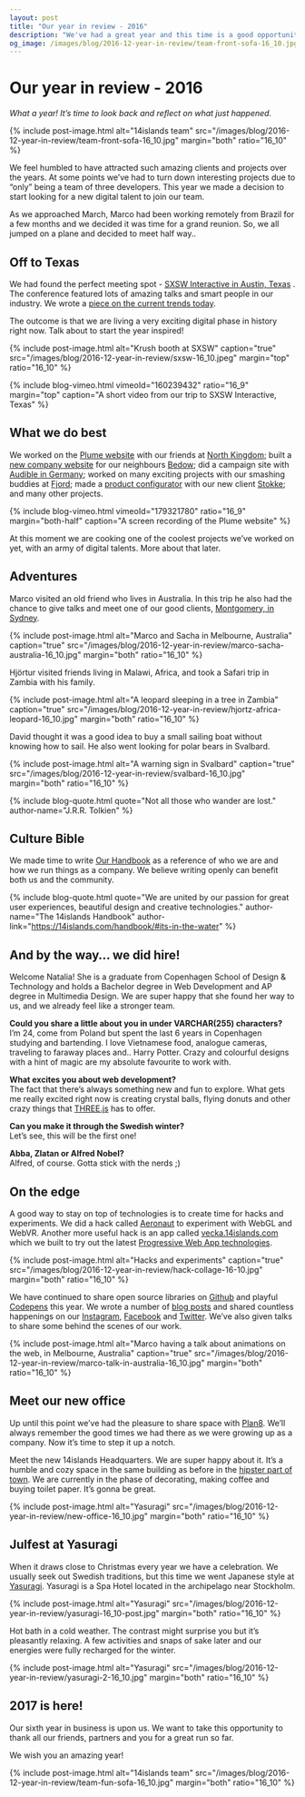 ```yaml
---
layout: post
title: "Our year in review - 2016"
description: "We've had a great year and this time is a good opportunity to take a short pause from the keyboard and look back on everything that has happened."
og_image: /images/blog/2016-12-year-in-review/team-front-sofa-16_10.jpg
---
```


# Our year in review - 2016

*What a year! It’s time to look back and reflect on what just happened.*

{% include post-image.html alt="14islands team" src="/images/blog/2016-12-year-in-review/team-front-sofa-16_10.jpg" margin="both" ratio="16_10" %}

We feel humbled to have attracted such amazing clients and projects over the years. At some points we’ve had to turn down interesting projects due to “only” being a team of three developers. This year we made a decision to start looking for a new digital talent to join our team.

As we approached March, Marco had been working remotely from Brazil for a few months and we decided it was time for a grand reunion. So, we all jumped on a plane and decided to meet half way..

## Off to Texas

We had found the perfect meeting spot - [SXSW Interactive in Austin, Texas](http://www.sxsw.com/interactive/) . The conference featured lots of amazing talks and smart people in our industry. We wrote a [piece on the current trends today](https://14islands.com/blog/2016/03/24/trends-at-sxsw-interactive-2016/).

The outcome is that we are living a very exciting digital phase in history right now. Talk about to start the year inspired!

{% include post-image.html alt="Krush booth at SXSW" caption="true" src="/images/blog/2016-12-year-in-review/sxsw-16_10.jpeg" margin="top" ratio="16_10" %}

{% include blog-vimeo.html vimeoId="160239432" ratio="16_9" margin="top" caption="A short video from our trip to SXSW Interactive, Texas" %}

## What we do best

We worked on the [Plume website](https://14islands.com/work/plume-wifi/) with our friends at [North Kingdom](http://www.northkingdom.com/); built a [new company website](https://14islands.com/work/bedow/) for our neighbours [Bedow](http://www.bedow.se/); did a campaign site with [Audible in Germany](http://www.audible.de/); worked on many exciting projects with our smashing buddies at [Fjord](https://www.fjordnet.com/); made a [product configurator](https://www.stokke.com/GBR/en-gb/configurator?cid=stokke-xplory#!?cid=stokke-xplory) with our new client [Stokke](https://www.stokke.com); and many other projects.

{% include blog-vimeo.html vimeoId="179321780" ratio="16_9" margin="both-half" caption="A screen recording of the Plume website" %}

At this moment we are cooking one of the coolest projects we’ve worked on yet, with an army of digital talents. More about that later.

## Adventures

Marco visited an old friend who lives in Australia. In this trip he also had the chance to give talks and meet one of our good clients, [Montgomery, in Sydney](http://www.montinvest.com/).

{% include post-image.html alt="Marco and Sacha in Melbourne, Australia" caption="true" src="/images/blog/2016-12-year-in-review/marco-sacha-australia-16_10.jpg" margin="both" ratio="16_10" %}

Hjörtur visited friends living in Malawi, Africa, and took a Safari trip in Zambia with his family.

{% include post-image.html alt="A leopard sleeping in a tree in Zambia" caption="true" src="/images/blog/2016-12-year-in-review/hjortz-africa-leopard-16_10.jpg" margin="both" ratio="16_10" %}

David thought it was a good idea to buy a small sailing boat without knowing how to sail. He also went looking for polar bears in Svalbard.

{% include post-image.html alt="A warning sign in Svalbard" caption="true"  src="/images/blog/2016-12-year-in-review/svalbard-16_10.jpg" margin="both" ratio="16_10" %}

{% include blog-quote.html quote="Not all those who wander are lost." author-name="J.R.R. Tolkien" %}


## Culture Bible

We made time to write [Our Handbook](https://14islands.com/handbook/) as a reference of who we are and how we run things as a company. We believe writing openly can benefit both us and the community.

{% include blog-quote.html quote="We are united by our passion for great user experiences, beautiful design and creative technologies." author-name="The 14islands Handbook" author-link="https://14islands.com/handbook/#its-in-the-water" %}

## And by the way… we did hire!

Welcome Natalia! She is a graduate from Copenhagen School of Design & Technology and holds a Bachelor degree in Web Development and AP degree in Multimedia Design. We are super happy that she found her way to us, and we already feel like a stronger team.

**Could you share a little about you in under VARCHAR(255) characters?**
<br>
I’m 24, come from Poland but spent the last 6 years in Copenhagen studying and bartending. I love Vietnamese food, analogue cameras, traveling to faraway places and.. Harry Potter. Crazy and colourful designs with a hint of magic are my absolute favourite to work with.

**What excites you about web development?**
<br>
The fact that there’s always something new and fun to explore. What gets me really excited right now is creating crystal balls, flying donuts and other crazy things that [THREE.js](https://threejs.org/) has to offer.

**Can you make it through the Swedish winter?**
<br>
Let’s see, this will be the first one!

**Abba, Zlatan or Alfred Nobel?**
<br>
Alfred, of course. Gotta stick with the nerds ;)

## On the edge

A good way to stay on top of technologies is to create time for hacks and experiments. We did a hack called [Aeronaut](https://14islands.com/blog/2016/11/04/webvr-with-threejs/) to experiment with WebGL and WebVR. Another more useful hack is an app called [vecka.14islands.com](https://14islands.com/blog/2016/12/15/vecka-progressive-web-app/) which we built to try out the latest [Progressive Web App technologies](https://14islands.com/blog/2016/05/29/progressive-web-apps-catching-up-on-mobile/).

{% include post-image.html alt="Hacks and experiments" caption="true" src="/images/blog/2016-12-year-in-review/hack-collage-16-10.jpg" margin="both" ratio="16_10" %}

We have continued to share open source libraries on [Github](https://github.com/14islands) and playful [Codepens](http://codepen.io/14islands) this year. We wrote a number of [blog posts](https://14islands.com/blog) and shared countless happenings on our [Instagram](https://www.instagram.com/14islands/), [Facebook](https://www.facebook.com/14islands/) and [Twitter](https://twitter.com/14islands). We’ve also given talks to share some behind the scenes of our work.

{% include post-image.html alt="Marco having a talk about animations on the web, in Melbourne, Australia" caption="true" src="/images/blog/2016-12-year-in-review/marco-talk-in-australia-16_10.jpg" margin="both" ratio="16_10" %}

## Meet our new office

Up until this point we’ve had the pleasure to share space with [Plan8](http://plan8.se/). We’ll always remember the good times we had there as we were growing up as a company. Now it’s time to step it up a notch.

Meet the new 14islands Headquarters. We are super happy about it. It’s a humble and cozy space in the same building as before in the [hipster part of town](https://www.google.se/maps/place/14islands/@59.3173821,18.0536417,17z/data=!3m1!4b1!4m5!3m4!1s0x465f9e8a15555555:0xe1d19c2b5224dcb2!8m2!3d59.3173821!4d18.0558304?hl=en). We are currently in the phase of decorating, making coffee and buying toilet paper. It’s gonna be great.

{% include post-image.html alt="Yasuragi" src="/images/blog/2016-12-year-in-review/new-office-16_10.jpg" margin="both" ratio="16_10" %}

## Julfest at Yasuragi

When it draws close to Christmas every year we have a celebration. We usually seek out Swedish traditions, but this time we went Japanese style at [Yasuragi](http://yasuragi.se/en/). Yasuragi is a Spa Hotel located in the archipelago near Stockholm.

{% include post-image.html alt="Yasuragi" src="/images/blog/2016-12-year-in-review/yasuragi-16_10-post.jpg" margin="both" ratio="16_10" %}

Hot bath in a cold weather. The contrast might surprise you but it’s pleasantly relaxing. A few activities and snaps of sake later and our energies were fully recharged for the winter.

{% include post-image.html alt="Yasuragi" src="/images/blog/2016-12-year-in-review/yasuragi-2-16_10.jpg" margin="both" ratio="16_10" %}


## 2017 is here!

Our sixth year in business is upon us. We want to take this opportunity to thank all our friends, partners and you for a great run so far.

We wish you an amazing year!

{% include post-image.html alt="14islands team" src="/images/blog/2016-12-year-in-review/team-fun-sofa-16_10.jpg" margin="both" ratio="16_10" %}
